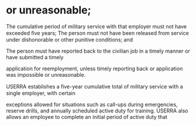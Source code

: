 # or unreasonable;

The cumulative period of military service with that employer must not have exceeded ﬁve years; The person must not have been released from service under dishonorable or other punitive conditions; and

The person must have reported back to the civilian job in a timely manner or have submitted a timely

application for reemployment, unless timely reporting back or application was impossible or unreasonable.

USERRA establishes a ﬁve-year cumulative total of military service with a single employer, with certain

exceptions allowed for situations such as call-ups during emergencies, reserve drills, and annually scheduled active duty for training. USERRA also allows an employee to complete an initial period of active duty that